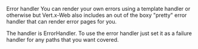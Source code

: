 Error handler
You can render your own errors using a template handler or otherwise but Vert.x-Web also includes an out of the boxy "pretty" error handler that can render error pages for you.

The handler is ErrorHandler. To use the error handler just set it as a failure handler for any paths that you want covered.

